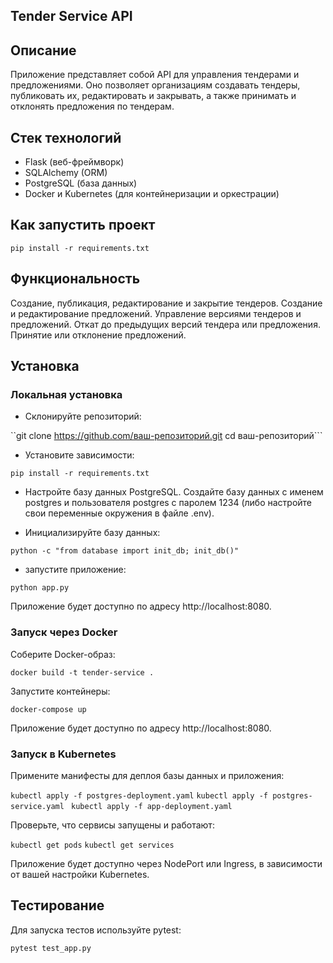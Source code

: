 ## Tender Service API
##

## Описание

Приложение представляет собой API для управления тендерами и предложениями. Оно позволяет организациям создавать тендеры, публиковать их, редактировать и закрывать, а также принимать и отклонять предложения по тендерам.

## Стек технологий

- Flask (веб-фреймворк)
- SQLAlchemy (ORM)
- PostgreSQL (база данных)
- Docker и Kubernetes (для контейнеризации и оркестрации)
##

## Как запустить проект

```pip install -r requirements.txt```


## Функциональность
Создание, публикация, редактирование и закрытие тендеров.
Создание и редактирование предложений.
Управление версиями тендеров и предложений.
Откат до предыдущих версий тендера или предложения.
Принятие или отклонение предложений.

## Установка

### Локальная установка
- Склонируйте репозиторий:

``git clone https://github.com/ваш-репозиторий.git
cd ваш-репозиторий```

- Установите зависимости:

```pip install -r requirements.txt```

- Настройте базу данных PostgreSQL. Создайте базу данных с именем postgres и пользователя postgres с паролем 1234 (либо настройте свои переменные окружения в файле .env).

- Инициализируйте базу данных:

```python -c "from database import init_db; init_db()"```

- запустите приложение:

```python app.py```

Приложение будет доступно по адресу http://localhost:8080.

### Запуск через Docker
Соберите Docker-образ:

```docker build -t tender-service .```

Запустите контейнеры:

```docker-compose up```

Приложение будет доступно по адресу http://localhost:8080.

### Запуск в Kubernetes
Примените манифесты для деплоя базы данных и приложения:

```kubectl apply -f postgres-deployment.yaml```
```kubectl apply -f postgres-service.yaml```
``` kubectl apply -f app-deployment.yaml```

Проверьте, что сервисы запущены и работают:

```kubectl get pods```
```kubectl get services```

Приложение будет доступно через NodePort или Ingress, в зависимости от вашей настройки Kubernetes.

## Тестирование
Для запуска тестов используйте pytest:

```pytest test_app.py```

##
